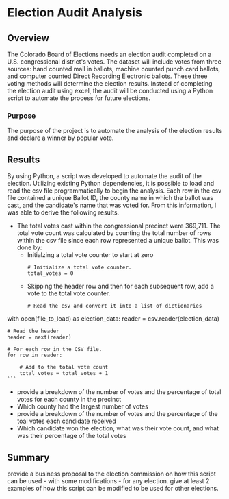# Election Audit Analysis

## Overview
The Colorado Board of Elections needs an election audit completed on a U.S. congressional district's votes.  The dataset will include votes from three sources: hand counted mail in ballots, machine counted punch card ballots, and computer counted Direct Recording Electronic ballots.  These three voting methods will determine the election results.  Instead of completing the election audit using excel, the audit will be conducted using a Python script to automate the process for future elections.

### Purpose
The purpose of the project is to automate the analysis of the election results and declare a winner by popular vote.

## Results
By using Python, a script was developed to automate the audit of the election.  Utilizing existing Python dependencies, it is possible to load and read the csv file programmatically to begin the analysis.  Each row in the csv file contained a unique Ballot ID, the county name in which the ballot was cast, and the candidate's name that was voted for.  From this information, I was able to derive the following results.

- The total votes cast within the congressional precinct were 369,711.  The total vote count was calculated by counting the total number of rows within the csv file since each row represented a unique ballot.  This was done by:
  - Initialzing a total vote counter to start at zero
    ```
    # Initialize a total vote counter.
    total_votes = 0
    ```
  - Skipping the header row and then for each subsequent row, add a vote to the total vote counter.
    ```
    # Read the csv and convert it into a list of dictionaries
with open(file_to_load) as election_data:
    reader = csv.reader(election_data)

    # Read the header
    header = next(reader)

    # For each row in the CSV file.
    for row in reader:

        # Add to the total vote count
        total_votes = total_votes + 1
    ```


- provide a breakdown of the number of votes and the percentage of total votes for each county in the precinct
- Which county had the largest number of votes
- provide a breakdown of the number of votes and the percentage of the toal votes each candidate received
- Which candidate won the election, what was their vote count, and what was their percentage of the total votes

## Summary
provide a business proposal to the election commission on how this script can be used - with some modifications - for any election.  give at least 2 examples of how this script can be modified to be used for other elections.